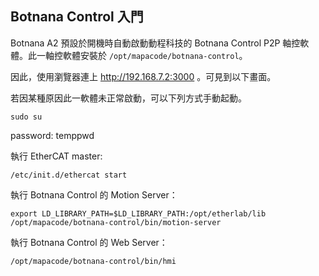 ## Botnana Control 入門

Botnana A2 預設於開機時自動啟動動程科技的 Botnana Control P2P 軸控軟體。此一軸控軟體安裝於 `/opt/mapacode/botnana-control`。

因此，使用瀏覽器連上 http://192.168.7.2:3000 。可見到以下畫面。


若因某種原因此一軟體未正常啟動，可以下列方式手動起動。

    sudo su

password: temppwd

執行 EtherCAT master:

    /etc/init.d/ethercat start
    
執行 Botnana Control 的 Motion Server：

    export LD_LIBRARY_PATH=$LD_LIBRARY_PATH:/opt/etherlab/lib
    /opt/mapacode/botnana-control/bin/motion-server

執行 Botnana Control 的 Web Server：

    /opt/mapacode/botnana-control/bin/hmi
